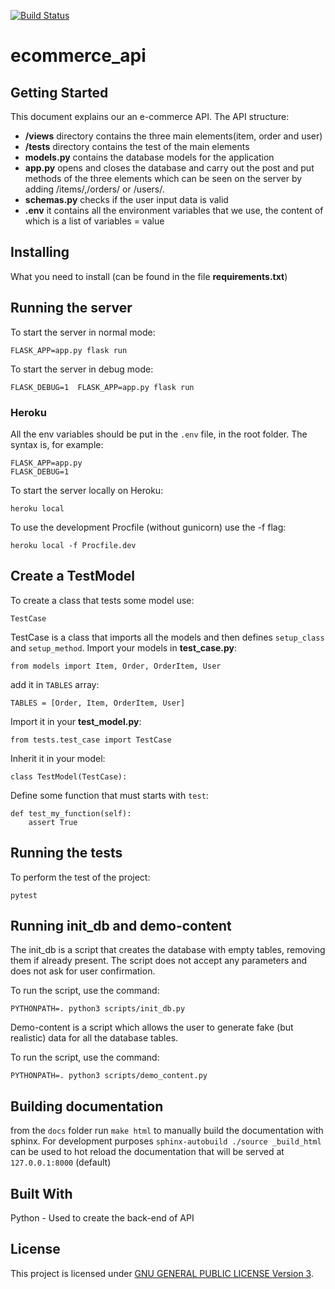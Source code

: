 [![Build Status](https://api.travis-ci.org/repositories/nbschool/ecommerce_api.svg)](https://travis-ci.org/nbschool/ecommerce_api)

# ecommerce_api
## Getting Started

This document explains our an e-commerce API. The API structure:
* **/views** directory contains the three main elements(item, order and user)
* **/tests** directory contains the test of the main elements
* **models.py** contains the database models for the application
* **app.py** opens and closes the database and carry out the post and put methods of the three elements which can be seen on the server by adding /items/,/orders/ or /users/.
* **schemas.py** checks if the user input data is valid
* **.env** it contains all the environment variables that we use, the content of which is a list of variables = value

## Installing

What you need to install (can be found in the file **requirements.txt**)

## Running the server

To start the server in normal mode:
```
FLASK_APP=app.py flask run
```

To start the server in debug mode:
```
FLASK_DEBUG=1  FLASK_APP=app.py flask run
```

### Heroku
All the env variables should be put in the ```.env``` file, in the root folder. The syntax is, for example:
```
FLASK_APP=app.py
FLASK_DEBUG=1
```

To start the server locally on Heroku:
```
heroku local
```

To use the development Procfile (without gunicorn) use the -f flag:
```
heroku local -f Procfile.dev
```

## Create a TestModel

To create a class that tests some model use:

```
TestCase
```
TestCase is a class that imports all the models and then defines ```setup_class``` and ```setup_method```.
Import your models in **test_case.py**:
```
from models import Item, Order, OrderItem, User
```
add it in ```TABLES``` array:
```
TABLES = [Order, Item, OrderItem, User]
```


Import it in your **test_model.py**:
```
from tests.test_case import TestCase
```
Inherit it in your model:
```
class TestModel(TestCase):
```
Define some function that must starts with ```test```:
```
def test_my_function(self):
    assert True
```

## Running the tests

To perform the test of the project:

```
pytest
```

## Running init_db and demo-content

The init_db is a script that creates the database with empty tables, removing them if already present. The script does not accept any parameters and does not ask for user confirmation.

To run the script, use the command:
```
PYTHONPATH=. python3 scripts/init_db.py
```

Demo-content is a script which allows the user to generate fake (but realistic) data for all the database tables.

To run the script, use the command:
```
PYTHONPATH=. python3 scripts/demo_content.py
```

## Building documentation

from the `docs` folder run `make html` to manually build the documentation with sphinx.
For development purposes `sphinx-autobuild ./source _build_html` can be used to hot reload the documentation that will be served at `127.0.0.1:8000` (default)

## Built With

Python - Used to create the back-end of API


## License

 This project is licensed under [GNU GENERAL PUBLIC LICENSE Version 3](/LICENSE).
